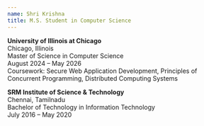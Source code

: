 ```yaml
---
name: Shri Krishna
title: M.S. Student in Computer Science
---
```


**University of Illinois at Chicago**  
Chicago, Illinois  
Master of Science in Computer Science  
August 2024 – May 2026  
Coursework: Secure Web Application Development, Principles of Concurrent Programming, Distributed Computing Systems

**SRM Institute of Science & Technology**  
Chennai, Tamilnadu  
Bachelor of Technology in Information Technology  
July 2016 – May 2020
